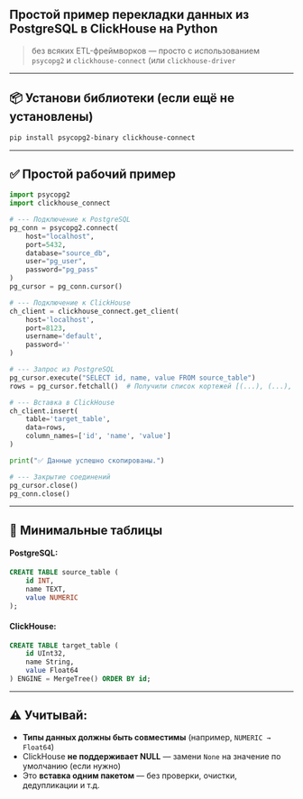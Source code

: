## Простой пример перекладки данных из PostgreSQL в ClickHouse на Python
> без всяких ETL-фреймворков — просто с использованием `psycopg2` и `clickhouse-connect` (или `clickhouse-driver`

---

## 📦 Установи библиотеки (если ещё не установлены)

```bash
pip install psycopg2-binary clickhouse-connect
```

---

## ✅ Простой рабочий пример

```python
import psycopg2
import clickhouse_connect

# --- Подключение к PostgreSQL
pg_conn = psycopg2.connect(
    host="localhost",
    port=5432,
    database="source_db",
    user="pg_user",
    password="pg_pass"
)
pg_cursor = pg_conn.cursor()

# --- Подключение к ClickHouse
ch_client = clickhouse_connect.get_client(
    host='localhost',
    port=8123,
    username='default',
    password=''
)

# --- Запрос из PostgreSQL
pg_cursor.execute("SELECT id, name, value FROM source_table")
rows = pg_cursor.fetchall()  # Получили список кортежей [(...), (...), ...]

# --- Вставка в ClickHouse
ch_client.insert(
    table='target_table',
    data=rows,
    column_names=['id', 'name', 'value']
)

print("✅ Данные успешно скопированы.")

# --- Закрытие соединений
pg_cursor.close()
pg_conn.close()
```

---

## 🧱 Минимальные таблицы

#### PostgreSQL:

```sql
CREATE TABLE source_table (
    id INT,
    name TEXT,
    value NUMERIC
);
```

#### ClickHouse:

```sql
CREATE TABLE target_table (
    id UInt32,
    name String,
    value Float64
) ENGINE = MergeTree() ORDER BY id;
```

---

## ⚠️ Учитывай:

* **Типы данных должны быть совместимы** (например, `NUMERIC → Float64`)
* ClickHouse **не поддерживает NULL** — замени `None` на значение по умолчанию (если нужно)
* Это **вставка одним пакетом** — без проверки, очистки, дедупликации и т.д.
